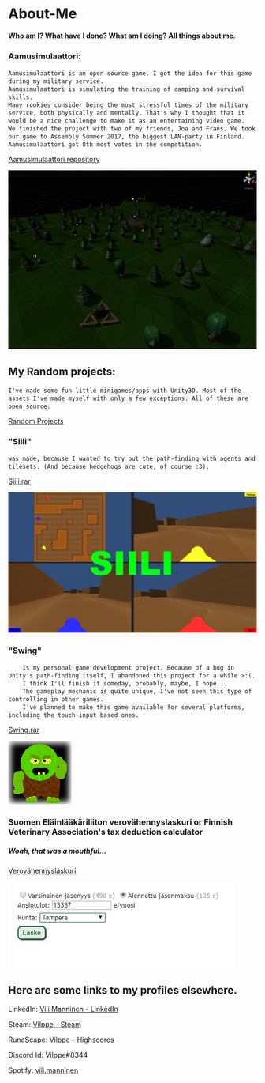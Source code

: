 # About-Me
**Who am I? What have I done? What am I doing? All things about me.**

### Aamusimulaattori:
	
	Aamusimulaattori is an open source game. I got the idea for this game during my military service.
	Aamusimulaattori is simulating the training of camping and survival skills.
	Many rookies consider being the most stressful times of the military service, both physically and mentally. That's why I thought that it would be a nice challenge to make it as an entertaining video game.
	We finished the project with two of my friends, Joa and Frans. We took our game to Assembly Summer 2017, the biggest LAN-party in Finland. Aamusimulaattori got 8th most votes in the competition.
[Aamusimulaattori repository](https://github.com/Frans-L/Aamusimulaattori)
		
![Aamusimulaattori image](https://github.com/Vilppe/About-Me/blob/master/Images/Aamusimulaattori.PNG)

## My Random projects:
	I've made some fun little minigames/apps with Unity3D. Most of the assets I've made myself with only a few exceptions. All of these are open source.
[Random Projects](https://github.com/Vilppe/RandomProjects)
		
### "Siili"
	was made, because I wanted to try out the path-finding with agents and tilesets. (And because hedgehogs are cute, of course :3).
[Siili.rar](https://github.com/Vilppe/RandomProjects/blob/master/Siili.rar)
		
![Siili Image](https://github.com/Vilppe/About-Me/blob/master/Images/Siili.png)
	
### "Swing"
		is my personal game development project. Because of a bug in Unity's path-finding itself, I abandoned this project for a while >:(.
		I think I'll finish it someday, probably, maybe, I hope...
		The gameplay mechanic is quite unique, I've not seen this type of controlling in other games.
		I've planned to make this game available for several platforms, including the touch-input based ones.
[Swing.rar](https://github.com/Vilppe/RandomProjects/blob/master/Swing_Windows.rar)
		
![Swing Image](https://github.com/Vilppe/About-Me/blob/master/Images/RocketGuy.png)
	
### Suomen Eläinlääkäriliiton verovähennyslaskuri or Finnish Veterinary Association's tax deduction calculator
##### Woah, that was a mouthful...
[Verovähennyslaskuri](https://www.sell.fi/elainlaakariliitto/jasenyys/jasenpalvelut-ja-edut/verovahennyslaskuri)
	
![Verovähennyslaskuri Image](https://github.com/Vilppe/About-Me/blob/master/Images/Verovahennyslaskuri.PNG)



## Here are some links to my profiles elsewhere.
LinkedIn: [Vili Manninen - LinkedIn](https://www.linkedin.com/in/vili-manninen)

Steam: [Vilppe - Steam](https://steamcommunity.com/id/vilppevilppe)

RuneScape: [Vilppe - Highscores](http://services.runescape.com/m=hiscore/compare?user1=Vilppe)

Discord Id: Vilppe#8344

Spotify: [vili.manninen](https://open.spotify.com/user/vili.manninen?si=L1LaGBBzSwu6UysYp_OMGA)

